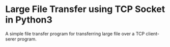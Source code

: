 # Large File Transfer using TCP Socket in Python3
A simple file transfer program for transferring large file over a TCP client-serer program.
